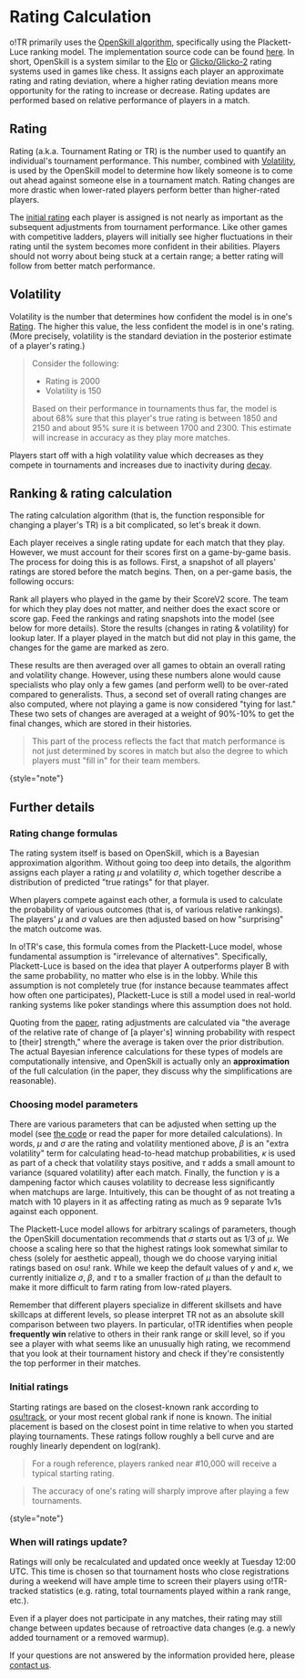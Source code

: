 # Rating Calculation

o!TR primarily uses the [OpenSkill algorithm](https://jmlr.csail.mit.edu/papers/volume12/weng11a/weng11a.pdf), specifically using the Plackett-Luce ranking model. The implementation source code can be found [here](https://crates.io/crates/openskill/0.0.1). In short, OpenSkill is a system similar to the [Elo](https://en.wikipedia.org/wiki/Elo_rating_system) or [Glicko/Glicko-2](https://en.wikipedia.org/wiki/Glicko_rating_system) rating systems used in games like chess. It assigns each player an approximate rating and rating deviation, where a higher rating deviation means more opportunity for the rating to increase or decrease. Rating updates are performed based on relative performance of players in a match.

## Rating

Rating (a.k.a. Tournament Rating or TR) is the number used to quantify an individual's tournament performance. This number, combined with [Volatility](#volatility), is used by the OpenSkill model to determine how likely someone is to come out ahead against someone else in a tournament match. Rating changes are more drastic when lower-rated players perform better than higher-rated players.

The [initial rating](#initial-ratings) each player is assigned is not nearly as important as the subsequent adjustments from tournament performance. Like other games with competitive ladders, players will initially see higher fluctuations in their rating until the system becomes more confident in their abilities. Players should not worry about being stuck at a certain range; a better rating will follow from better match performance.

## Volatility

Volatility is the number that determines how confident the model is in one's [Rating](#rating). The higher this value, the less confident the model is in one's rating. (More precisely, volatility is the standard deviation in the posterior estimate of a player's rating.)

> Consider the following:
> 
> * Rating is 2000
> * Volatility is 150
>
> Based on their performance in tournaments thus far, the model is about 68% sure that this player's true rating is between 1850 and 2150 and about 95% sure it is between 1700 and 2300. This estimate will increase in accuracy as they play more matches.
> 

Players start off with a high volatility value which decreases as they compete in tournaments and increases due to inactivity during [decay](Rating-Decay.md).

## Ranking & rating calculation

The rating calculation algorithm (that is, the function responsible for changing a player's TR) is a bit complicated, so let's break it down.

Each player receives a single rating update for each match that they play. However, we must account for their scores first on a game-by-game basis. The process for doing this is as follows. First, a snapshot of all players' ratings are stored before the match begins. Then, on a per-game basis, the following occurs:

<procedure>
<step>
Rank all players who played in the game by their ScoreV2 score. The team for which they play does not matter, and neither does the exact score or score gap.
</step>
<step>
Feed the rankings and rating snapshots into the model (see below for more details).
</step>
<step>
Store the results (changes in rating & volatility) for lookup later. If a player played in the match but did not play in this game, the changes for the game are marked as zero.
</step>
</procedure>

These results are then averaged over all games to obtain an overall rating and volatility change. However, using these numbers alone would cause specialists who play only a few games (and perform well) to be over-rated compared to generalists. Thus, a second set of overall rating changes are also computed, where not playing a game is now considered "tying for last." These two sets of changes are averaged at a weight of 90%-10% to get the final changes, which are stored in their histories.



> This part of the process reflects the fact that match performance is not just determined by scores in match but also the degree to which players must "fill in" for their team members.
> 
{style="note"}

## Further details

### Rating change formulas

The rating system itself is based on OpenSkill, which is a Bayesian approximation algorithm. Without going too deep into details, the algorithm assigns each player a rating <math>$\mu$</math> and volatility <math>$\sigma$</math>, which together describe a distribution of predicted "true ratings" for that player. 

When players compete against each other, a formula is used to calculate the probability of various outcomes (that is, of various relative rankings). The players' <math>$\mu$</math> and <math>$\sigma$</math> values are then adjusted based on how "surprising" the match outcome was. 

In o!TR's case, this formula comes from the Plackett-Luce model, whose fundamental assumption is "irrelevance of alternatives". Specifically, Plackett-Luce is based on the idea that player A outperforms player B with the same probability, no matter who else is in the lobby. While this assumption is not completely true (for instance because teammates affect how often one participates), Plackett-Luce is still a model used in real-world ranking systems like poker standings where this assumption does not hold.

Quoting from the [paper](https://jmlr.csail.mit.edu/papers/volume12/weng11a/weng11a.pdf), rating adjustments are calculated via "the average of the relative rate of change of [a player's] winning probability with respect to [their] strength," where the average is taken over the prior distribution. The actual Bayesian inference calculations for these types of models are computationally intensive, and OpenSkill is actually only an **approximation** of the full calculation (in the paper, they discuss why the simplifications are reasonable).

### Choosing model parameters

There are various parameters that can be adjusted when setting up the model (see [the code](https://github.com/injae/openskill-rs/blob/main/src/model/plackett_luce.rs#L12) or read the paper for more detailed calculations). In words, <math>$\mu$</math> and <math>$\sigma$</math> are the rating and volatility mentioned above, <math>$\beta$</math> is an "extra volatility" term for calculating head-to-head matchup probabilities, <math>$\kappa$</math> is used as part of a check that volatility stays positive, and <math>$\tau$</math> adds a small amount to variance (squared volatility) after each match. Finally, the function <math>$\gamma$</math> is a dampening factor which causes volatility to decrease less significantly when matchups are large. Intuitively, this can be thought of as not treating a match with 10 players in it as affecting rating as much as 9 separate 1v1s against each opponent.

The Plackett-Luce model allows for arbitrary scalings of parameters, though the OpenSkill documentation recommends that <math>$\sigma$</math> starts out as 1/3 of <math>$\mu$</math>. We choose a scaling here so that the highest ratings look somewhat similar to chess (solely for aesthetic appeal), though we do choose varying initial ratings based on osu! rank. While we keep the default values of <math>$\gamma$</math> and <math>$\kappa$</math>, we currently initialize <math>$\sigma$</math>, <math>$\beta$</math>, and <math>$\tau$</math> to a smaller fraction of <math>$\mu$</math> than the default to make it more difficult to farm rating from low-rated players.

Remember that different players specialize in different skillsets and have skillcaps at different levels, so please interpret TR not as an absolute skill comparison between two players. In particular, o!TR identifies when people **frequently win** relative to others in their rank range or skill level, so if you see a player with what seems like an unusually high rating, we recommend that you look at their tournament history and check if they're consistently the top performer in their matches.

### Initial ratings

Starting ratings are based on the closest-known rank according to [osu!track](https://github.com/Ameobea/osutrack-api), or your most recent global rank if none is known. The initial placement is based on the closest point in time relative to when you started playing tournaments. These ratings follow roughly a bell curve and are roughly linearly dependent on log(rank).

> For a rough reference, players ranked near #10,000 will receive a typical starting rating.

> The accuracy of one's rating will sharply improve after playing a few tournaments.
>
{style="note"}


### When will ratings update?

Ratings will only be recalculated and updated once weekly at Tuesday 12:00 UTC. This time is chosen so that tournament hosts who close registrations during a weekend will have ample time to screen their players using o!TR-tracked statistics (e.g. rating, total tournaments played within a rank range, etc.).

<warning>
Even if a player does not participate in any matches, their rating may still change between updates because of retroactive data changes (e.g. a newly added tournament or a removed warmup).
</warning>

If your questions are not answered by the information provided here, please [contact us](Contact.md).